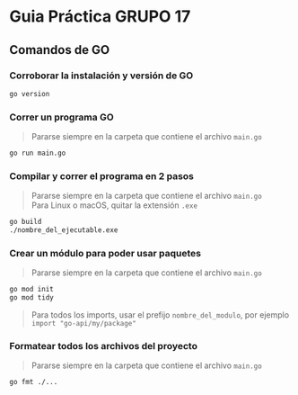 # Guia Práctica GRUPO 17

## Comandos de GO

### Corroborar la instalación y versión de GO

```bash
go version
```

### Correr un programa GO

> Pararse siempre en la carpeta que contiene el archivo `main.go`

```bash
go run main.go
```

### Compilar y correr el programa en 2 pasos

> Pararse siempre en la carpeta que contiene el archivo `main.go`<br/>Para Linux o macOS, quitar la extensión `.exe`

```bash
go build
./nombre_del_ejecutable.exe
```

### Crear un módulo para poder usar paquetes

> Pararse siempre en la carpeta que contiene el archivo `main.go`

```bash
go mod init
go mod tidy
```

> Para todos los imports, usar el prefijo `nombre_del_modulo`, por ejemplo `import "go-api/my/package"`

### Formatear todos los archivos del proyecto

> Pararse siempre en la carpeta que contiene el archivo `main.go`

```bash
go fmt ./...
```